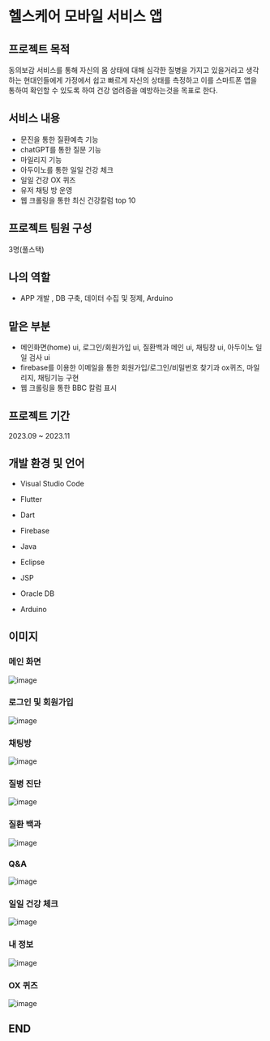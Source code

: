 # 헬스케어 모바일 서비스 앱
## 프로젝트 목적
동의보감 서비스를 통해 자신의 몸 상태에 대해 심각한 질병을 가지고 있을거라고 생각하는 현대인들에게 가정에서 쉽고 빠르게 자신의 상태를 측정하고 이를 스마트폰 앱을 통하여 확인할 수 있도록 하여 건강 염려증을 예방하는것을 목표로 한다.


## 서비스 내용
- 문진을 통한 질환예측 기능
- chatGPT를 통한 질문 기능
- 마일리지 기능
- 아두이노를 통한 일일 건강 체크
- 일일 건강 OX 퀴즈
- 유저 채팅 방 운영
- 웹 크롤링을 통한 최신 건강칼럼 top 10
## 프로젝트 팀원 구성
3명(풀스택)
## 나의 역할
- APP 개발 , DB 구축, 데이터 수집 및 정제, Arduino

## 맡은 부분
- 메인화면(home) ui, 로그인/회원가입 ui, 질환백과 메인 ui, 채팅창 ui, 아두이노 일일 검사 ui
- firebase를 이용한 이메일을 통한 회원가입/로그인/비밀번호 찾기과 ox퀴즈, 마일리지, 채팅기능 구현
- 웹 크롤링을 통한 BBC 칼럼 표시

## 프로젝트 기간
2023.09 ~ 2023.11

## 개발 환경 및 언어
- Visual Studio Code

- Flutter
- Dart
- Firebase
- Java
- Eclipse
- JSP
- Oracle DB
- Arduino
  
## 이미지
### 메인 화면
![image](https://github.com/jongwon-kr/medical-app-univ-project/assets/76871947/1bfc50fc-9de1-47ff-86c4-9982feaefb62)

### 로그인 및 회원가입
![image](https://github.com/jongwon-kr/medical-app-univ-project/assets/76871947/dca6fef4-8f08-4c84-b4ee-75aef0e972c4)

### 채팅방
![image](https://github.com/jongwon-kr/medical-app-univ-project/assets/76871947/34498b10-28f7-42bb-8267-a1baae581e97)

### 질병 진단
![image](https://github.com/jongwon-kr/medical-app-univ-project/assets/76871947/71e6f3ed-4d6b-4ee8-b512-ad9658b17ab3)

### 질환 백과
![image](https://github.com/jongwon-kr/medical-app-univ-project/assets/76871947/0171ff8e-61df-4006-ba8f-fc698cf8309a)

### Q&A
![image](https://github.com/jongwon-kr/medical-app-univ-project/assets/76871947/6be676ad-6408-4344-a93d-8494bcd97fb8)

### 일일 건강 체크
![image](https://github.com/jongwon-kr/medical-app-univ-project/assets/76871947/ab11918a-f3df-4528-aa7e-cd3707957c44)

### 내 정보
![image](https://github.com/jongwon-kr/medical-app-univ-project/assets/76871947/74f36f33-4bf4-48d2-bc6f-c6ea197890aa)

### OX 퀴즈
![image](https://github.com/jongwon-kr/medical-app-univ-project/assets/76871947/9b042dab-9052-4e35-859a-5ba1d1daaf0b)



## END
